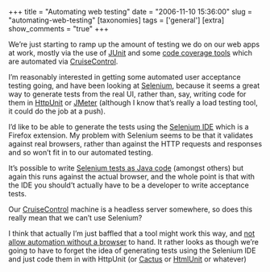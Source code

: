 +++
title = "Automating web testing"
date = "2006-11-10 15:36:00"
slug = "automating-web-testing"
[taxonomies]
tags = ['general']
[extra]
show_comments = "true"
+++

We’re just starting to ramp up the amount of testing we do on our web apps at work, mostly via the use of [JUnit](http://junit.org/) and some [code coverage tools](http://cobertura.sourceforge.net/) which are automated via [CruiseControl](http://cruisecontrol.sourceforge.net/).

I’m reasonably interested in getting some automated user acceptance testing going, and have been looking at [Selenium](http://www.openqa.org/selenium/), because it seems a great way to generate tests from the real UI, rather than, say, writing code for them in [HttpUnit](http://httpunit.sourceforge.net/) or [JMeter](http://jakarta.apache.org/jmeter/) (although I know that’s really a load testing tool, it could do the job at a push).

I’d like to be able to generate the tests using the [Selenium IDE](http://openqa.org/selenium-ide/) which is a Firefox extension. My problem with Selenium seems to be that it validates against real browsers, rather than against the HTTP requests and responses and so won’t fit in to our automated testing.

It’s possible to write [Selenium tests as Java code](http://openqa.org/selenium-rc/java.html) (amongst others) but again this runs against the actual browser, and the whole point is that with the IDE you should’t actually have to be a developer to write acceptance tests.

Our [CruiseControl](http://cruisecontrol.sourceforge.net/) machine is a headless server somewhere, so does this really mean that we can’t use Selenium?

I think that actually I’m just baffled that a tool might work this way, and [not allow automation without a browser](http://wiki.openqa.org/display/SIDE/Automating+Selenium+IDE+tests " Automating Selenium IDE tests") to hand. It rather looks as though we’re going to have to forget the idea of generating tests using the Selenium IDE and just code them in with HttpUnit (or [Cactus](http://jakarta.apache.org/cactus/) or [HtmlUnit](http://htmlunit.sourceforge.net/) or whatever)
